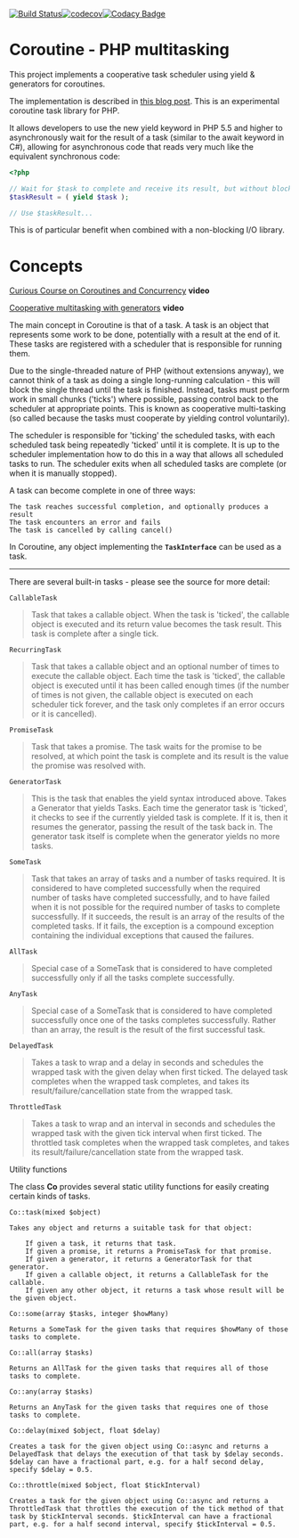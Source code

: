[![Build Status](https://travis-ci.org/uppes/coroutine.svg?branch=master)](https://travis-ci.org/uppes/coroutine)[![codecov](https://codecov.io/gh/uppes/coroutine/branch/master/graph/badge.svg)](https://codecov.io/gh/uppes/coroutine)[![Codacy Badge](https://api.codacy.com/project/badge/Grade/fbd1d327f0d14164833396e2fbdf492b)](https://app.codacy.com/app/techno-express/coroutine?utm_source=github.com&utm_medium=referral&utm_content=uppes/coroutine&utm_campaign=Badge_Grade_Dashboard)

Coroutine - PHP multitasking
========================================

This project implements a cooperative task scheduler using yield & generators for coroutines.

The implementation is described in [this blog post][blog_post]. This is an experimental coroutine task library for PHP.

It allows developers to use the new yield keyword in PHP 5.5 and higher to asynchronously wait for the result of a task (similar to the await keyword in C#), allowing for asynchronous code that reads very much like the equivalent synchronous code:

```php
<?php

// Wait for $task to complete and receive its result, but without blocking execution
$taskResult = ( yield $task );

// Use $taskResult...
```

This is of particular benefit when combined with a non-blocking I/O library.

Concepts
===

[Curious Course on Coroutines and Concurrency](https://youtu.be/Z_OAlIhXziw) __video__

[Cooperative multitasking with generators](https://youtu.be/cY8FUhZvK7w) __video__

The main concept in Coroutine is that of a task. A task is an object that represents some work to be done, potentially with a result at the end of it. These tasks are registered with a scheduler that is responsible for running them.

Due to the single-threaded nature of PHP (without extensions anyway), we cannot think of a task as doing a single long-running calculation - this will block the single thread until the task is finished. Instead, tasks must perform work in small chunks ('ticks') where possible, passing control back to the scheduler at appropriate points. This is known as cooperative multi-tasking (so called because the tasks must cooperate by yielding control voluntarily).

The scheduler is responsible for 'ticking' the scheduled tasks, with each scheduled task being repeatedly 'ticked' until it is complete. It is up to the scheduler implementation how to do this in a way that allows all scheduled tasks to run. The scheduler exits when all scheduled tasks are complete (or when it is manually stopped).

A task can become complete in one of three ways:

    The task reaches successful completion, and optionally produces a result
    The task encounters an error and fails
    The task is cancelled by calling cancel()

In Coroutine, any object implementing the __`TaskInterface`__ can be used as a task.
___

There are several built-in tasks - please see the source for more detail:

`CallableTask`
> Task that takes a callable object. When the task is 'ticked', the callable object is executed and its return value becomes the task result. This task is complete after a single tick.

`RecurringTask`
> Task that takes a callable object and an optional number of times to execute the callable object. Each time the task is 'ticked', the callable object is executed until it has been called enough times (if the number of times is not given, the callable object is executed on each scheduler tick forever, and the task only completes if an error occurs or it is cancelled).

`PromiseTask`
> Task that takes a promise. The task waits for the promise to be resolved, at which point the task is complete and its result is the value the promise was resolved with.

`GeneratorTask`
> This is the task that enables the yield syntax introduced above. Takes a Generator that yields Tasks. Each time the generator task is 'ticked', it checks to see if the currently yielded task is complete. If it is, then it resumes the generator, passing the result of the task back in. The generator task itself is complete when the generator yields no more tasks.

`SomeTask`
> Task that takes an array of tasks and a number of tasks required. It is considered to have completed successfully when the required number of tasks have completed successfully, and to have failed when it is not possible for the required number of tasks to complete successfully. If it succeeds, the result is an array of the results of the completed tasks. If it fails, the exception is a compound exception containing the individual exceptions that caused the failures.

`AllTask`
> Special case of a SomeTask that is considered to have completed successfully only if all the tasks complete successfully.

`AnyTask`
> Special case of a SomeTask that is considered to have completed successfully once one of the tasks completes successfully. Rather than an array, the result is the result of the first successful task.

`DelayedTask`
> Takes a task to wrap and a delay in seconds and schedules the wrapped task with the given delay when first ticked. The delayed task completes when the wrapped task completes, and takes its result/failure/cancellation state from the wrapped task.

`ThrottledTask`
> Takes a task to wrap and an interval in seconds and schedules the wrapped task with the given tick interval when first ticked. The throttled task completes when the wrapped task completes, and takes its result/failure/cancellation state from the wrapped task.

Utility functions

The class __Co__ provides several static utility functions for easily creating certain kinds of tasks.

`Co::task(mixed $object)`

    Takes any object and returns a suitable task for that object:

        If given a task, it returns that task.
        If given a promise, it returns a PromiseTask for that promise.
        If given a generator, it returns a GeneratorTask for that generator.
        If given a callable object, it returns a CallableTask for the callable.
        If given any other object, it returns a task whose result will be the given object.

`Co::some(array $tasks, integer $howMany)`

    Returns a SomeTask for the given tasks that requires $howMany of those tasks to complete.

`Co::all(array $tasks)`

    Returns an AllTask for the given tasks that requires all of those tasks to complete.

`Co::any(array $tasks)`

    Returns an AnyTask for the given tasks that requires one of those tasks to complete.

`Co::delay(mixed $object, float $delay)`

    Creates a task for the given object using Co::async and returns a DelayedTask that delays the execution of that task by $delay seconds. $delay can have a fractional part, e.g. for a half second delay, specify $delay = 0.5.

`Co::throttle(mixed $object, float $tickInterval)`

    Creates a task for the given object using Co::async and returns a ThrottledTask that throttles the execution of the tick method of that task by $tickInterval seconds. $tickInterval can have a fractional part, e.g. for a half second interval, specify $tickInterval = 0.5.

  [blog_post]: http://nikic.github.com/2012/12/22/Cooperative-multitasking-using-coroutines-in-PHP.html
